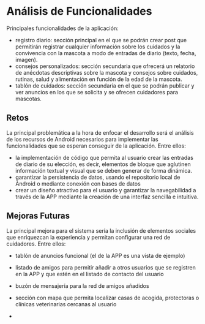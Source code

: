 # Análisis de Funcionalidades

Principales funcionalidades de la aplicación:

- registro diario: sección principal en el que se podrán crear post que permitirán registrar cualquier información sobre los cuidados y la convivencia con la mascota a modo de entradas de diario (texto, fecha, imagen).
- consejos personalizados: sección secundaria que ofrecerá un relatorio de anécdotas descriptivas sobre la mascota y consejos sobre cuidados, rutinas, salud y alimentación en función de la edad de la mascota.
- tablón de cuidados: sección secundaria en el que se podrán publicar y ver anuncios en los que se solicita y se ofrecen cuidadores para mascotas.

## Retos

La principal problemática a la hora de enfocar el desarrollo será el análisis de los recursos de Android necesarios para implementar las funcionalidades que se esperan conseguir de la aplicación. Entre ellos:

- la implementación de código que permita al usuario crear las entradas de diario de su elección, es decir, elementos de bloque que aglutinen información textual y visual que se deben generar de forma dinámica.
- garantizar la persistencia de datos, usando el repositorio local de Android o mediante conexión con bases de datos
- crear un diseño atractivo para el usuario y garantizar la navegabilidad a través de la APP mediante la creación de una interfaz sencilla e intuitiva.


## Mejoras Futuras

La principal mejora para el sistema sería la inclusión de elementos sociales que enriquezcan la experiencia y permitan configurar una red de cuidadores. Entre ellos:

- tablón de anuncios funcional (el de la APP es una vista de ejemplo)
- listado de amigos para permitir añadir a otros usuarios que se registren en la APP y que estén en el listado de contacto del usuario
- buzón de mensajería para la red de amigos añadidos
- sección con mapa que permita localizar casas de acogida, protectoras o clínicas veterinarias cercanas al usuario

- 
